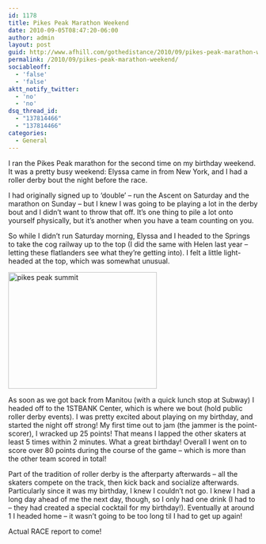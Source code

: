 ```yaml
---
id: 1178
title: Pikes Peak Marathon Weekend
date: 2010-09-05T08:47:20-06:00
author: admin
layout: post
guid: http://www.afhill.com/gothedistance/2010/09/pikes-peak-marathon-weekend/
permalink: /2010/09/pikes-peak-marathon-weekend/
sociableoff:
  - 'false'
  - 'false'
aktt_notify_twitter:
  - 'no'
  - 'no'
dsq_thread_id:
  - "137814466"
  - "137814466"
categories:
  - General
---
```

I ran the Pikes Peak marathon for the second time on my birthday weekend. It was a pretty busy weekend: Elyssa came in from New York, and I had a roller derby bout the night before the race. 

I had originally signed up to &#8216;double&#8217; &#8211; run the Ascent on Saturday and the marathon on Sunday &#8211; but I knew I was going to be playing a lot in the derby bout and I didn&#8217;t want to throw that off. It&#8217;s one thing to pile a lot onto yourself physically, but it&#8217;s another when you have a team counting on you. 

So while I didn&#8217;t run Saturday morning, Elyssa and I headed to the Springs to take the cog railway up to the top (I did the same with Helen last year &#8211; letting these flatlanders see what they&#8217;re getting into). I felt a little light-headed at the top, which was somewhat unusual. 

<img src="http://www.afhill.com/gothedistance/wp-content/uploads/2010/09/toppikes-300x236.jpg" alt="pikes peak summit" title="pikes peak summit" width="300" height="236" class="aligncenter size-medium wp-image-1180" /> 

As soon as we got back from Manitou (with a quick lunch stop at Subway) I headed off to the 1STBANK Center, which is where we bout (hold public roller derby events). I was pretty excited about playing on my birthday, and started the night off strong! My first time out to jam (the jammer is the point-scorer), I wracked up 25 points! That means I lapped the other skaters at least 5 times within 2 minutes. What a great birthday! Overall I went on to score over 80 points during the course of the game &#8211; which is more than the other team scored in total!



Part of the tradition of roller derby is the afterparty afterwards &#8211; all the skaters compete on the track, then kick back and socialize afterwards. Particularly since it was my birthday, I knew I couldn&#8217;t not go. I knew I had a long day ahead of me the next day, though, so I only had one drink (I had to &#8211; they had created a special cocktail for my birthday!). Eventually at around 1 I headed home &#8211; it wasn&#8217;t going to be too long til I had to get up again! 

Actual RACE report to come!